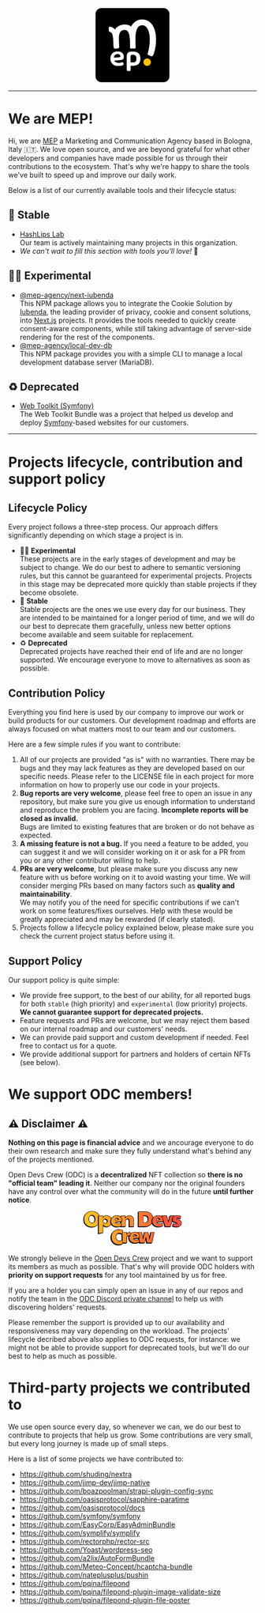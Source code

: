 <div align="center">
  <img width="150" src="./profile/assets/mep-logo.svg" alt="MEP Srl Logo" />
</div>

---

# We are MEP!

Hi, we are [MEP](https://mep.it) a Marketing and Communication Agency based in Bologna, Italy 🇮🇹. We love open source, and we are beyond grateful for what other developers and companies have made possible for us through their contributions to the ecosystem. That's why we're happy to share the tools we've built to speed up and improve our daily work.

Below is a list of our currently available tools and their lifecycle status:

## 🚀 Stable

* [HashLips Lab](https://github.com/hashlips-lab)  
  Our team is actively maintaining many projects in this organization.
* _We can't wait to fill this section with tools you'll love!_ 💪

## 👷‍♂️ Experimental

* [@mep-agency/next-iubenda](https://github.com/mep-agency/next-iubenda)  
  This NPM package allows you to integrate the Cookie Solution by [Iubenda](https://www.iubenda.com/), the leading provider of privacy, cookie and consent solutions, into [Next.js](https://nextjs.org/) projects. It provides the tools needed to quickly create consent-aware components, while still taking advantage of server-side rendering for the rest of the components.
* [@mep-agency/local-dev-db](https://github.com/mep-agency/local-dev-db)  
  This NPM package provides you with a simple CLI to manage a local development database server (MariaDB).

## ♻️ Deprecated

* [Web Toolkit (Symfony)](https://github.com/mep-agency/web-toolkit)  
  The Web Toolkit Bundle was a project that helped us develop and deploy [Symfony](https://symfony.com/)-based websites for our customers.

---

# Projects lifecycle, contribution and support policy

## Lifecycle Policy

Every project follows a three-step process. Our approach differs significantly depending on which stage a project is in.

* 👷‍♂️ **Experimental**  
  These projects are in the early stages of development and may be subject to change. We do our best to adhere to semantic versioning rules, but this cannot be guaranteed for experimental projects.
  Projects in this stage may be deprecated more quickly than stable projects if they become obsolete.
* 🚀 **Stable**  
  Stable projects are the ones we use every day for our business. They are intended to be maintained for a longer period of time, and we will do our best to deprecate them gracefully, unless new better options become available and seem suitable for replacement.
* ♻️ **Deprecated**  
  Deprecated projects have reached their end of life and are no longer supported. We encourage everyone to move to alternatives as soon as possible.

## Contribution Policy

Everything you find here is used by our company to improve our work or build products for our customers. Our development roadmap and efforts are always focused on what matters most to our team and our customers.

Here are a few simple rules if you want to contribute:
1) All of our projects are provided "as is" with no warranties. There may be bugs and they may lack features as they are developed based on our specific needs. Please refer to the LICENSE file in each project for more information on how to properly use our code in your projects.
2) **Bug reports are very welcome**, please feel free to open an issue in any repository, but make sure you give us enough information to understand and reproduce the problem you are facing. **Incomplete reports will be closed as invalid.**  
   Bugs are limited to existing features that are broken or do not behave as expected.
3) **A missing feature is not a bug.** If you need a feature to be added, you can suggest it and we will consider working on it or ask for a PR from you or any other contributor willing to help.
4) **PRs are very welcome**, but please make sure you discuss any new feature with us before working on it to avoid wasting your time. We will consider merging PRs based on many factors such as **quality and maintainability**.  
   We may notify you of the need for specific contributions if we can't work on some features/fixes ourselves. Help with these would be greatly appreciated and may be rewarded (if clearly stated).
5) Projects follow a lifecycle policy explained below, please make sure you check the current project status before using it.

## Support Policy

Our support policy is quite simple:
* We provide free support, to the best of our ability, for all reported bugs for both `stable` (high priority) and `experimental` (low priority) projects. **We cannot guarantee support for deprecated projects.**
* Feature requests and PRs are welcome, but we may reject them based on our internal roadmap and our customers' needs.
* We can provide paid support and custom development if needed. Feel free to contact us for a quote.
* We provide additional support for partners and holders of certain NFTs (see below).

# We support ODC members!

## ⚠️ Disclaimer ⚠️

**Nothing on this page is financial advice** and we ancourage everyone to do their own research and make sure they fully understand what's behind any of the projects mentioned.

Open Devs Crew (ODC) is a **decentralized** NFT collection so **there is no "official team" leading it**. Neither our company nor the original founders have any control over what the community will do in the future **until further notice**.

<div align="center">
  <img width="200" src="./profile/assets/odc-logo.png" alt="Open Devs Crew Logo" />
</div>

We strongly believe in the [Open Devs Crew](https://opendevs.io) project and we want to support its members as much as possible. That's why will provide ODC holders with **priority on support requests** for any tool maintained by us for free.

If you are a holder you can simply open an issue in any of our repos and notify the team in the [ODC Discord private channel](https://discord.gg/TPmGaMXdHw) to help us with discovering holders' requests.

Please remember the support is provided up to our availability and responsiveness may vary depending on the workload. The projects' lifecycle decribed above also applies to ODC requests, for instance: we might not be able to provide support for deprecated tools, but we'll do our best to help as much as possible.

# Third-party projects we contributed to

We use open source every day, so whenever we can, we do our best to contribute to projects that help us grow. Some contributions are very small, but every long journey is made up of small steps.

Here is a list of some projects we have contributed to:
* https://github.com/shuding/nextra
* https://github.com/jimp-dev/jimp-native
* https://github.com/boazpoolman/strapi-plugin-config-sync
* https://github.com/oasisprotocol/sapphire-paratime
* https://github.com/oasisprotocol/docs
* https://github.com/symfony/symfony
* https://github.com/EasyCorp/EasyAdminBundle
* https://github.com/symplify/symplify
* https://github.com/rectorphp/rector-src
* https://github.com/Yoast/wordpress-seo
* https://github.com/a2lix/AutoFormBundle
* https://github.com/Meteo-Concept/hcaptcha-bundle
* https://github.com/nateplusplus/pushin
* https://github.com/pqina/filepond
* https://github.com/pqina/filepond-plugin-image-validate-size
* https://github.com/pqina/filepond-plugin-file-poster
